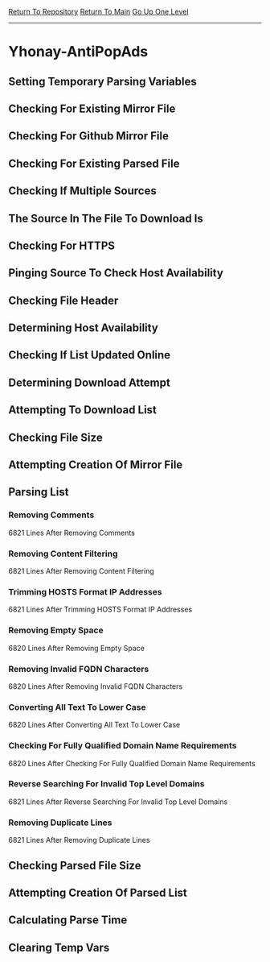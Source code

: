 [Return To Repository](https://github.com/deathbybandaid/piholeparser/)
[Return To Main](https://github.com/deathbybandaid/piholeparser/blob/master/RecentRunLogs/Mainlog.md)
[Go Up One Level](https://github.com/deathbybandaid/piholeparser/blob/master/RecentRunLogs/TopLevelScripts/30-Processing-External-Blacklists.md)
____________________________________
# Yhonay-AntiPopAds
## Setting Temporary Parsing Variables
## Checking For Existing Mirror File
## Checking For Github Mirror File
## Checking For Existing Parsed File
## Checking If Multiple Sources
## The Source In The File To Download Is
## Checking For HTTPS
## Pinging Source To Check Host Availability
## Checking File Header
## Determining Host Availability
## Checking If List Updated Online
## Determining Download Attempt
## Attempting To Download List
## Checking File Size
## Attempting Creation Of Mirror File
## Parsing List
### Removing Comments
6821 Lines After Removing Comments
### Removing Content Filtering
6821 Lines After Removing Content Filtering
### Trimming HOSTS Format IP Addresses
6821 Lines After Trimming HOSTS Format IP Addresses
### Removing Empty Space
6820 Lines After Removing Empty Space
### Removing Invalid FQDN Characters
6820 Lines After Removing Invalid FQDN Characters
### Converting All Text To Lower Case
6820 Lines After Converting All Text To Lower Case
### Checking For Fully Qualified Domain Name Requirements
6820 Lines After Checking For Fully Qualified Domain Name Requirements
### Reverse Searching For Invalid Top Level Domains
6821 Lines After Reverse Searching For Invalid Top Level Domains
### Removing Duplicate Lines
6821 Lines After Removing Duplicate Lines
## Checking Parsed File Size
## Attempting Creation Of Parsed List
## Calculating Parse Time
## Clearing Temp Vars
